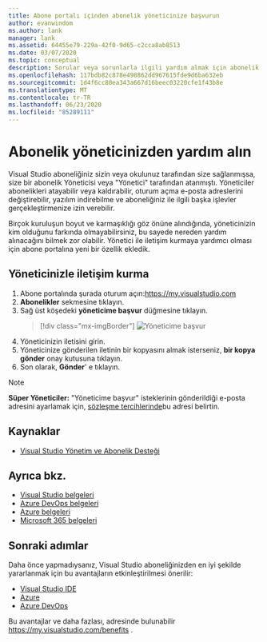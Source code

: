 ```yaml
---
title: Abone portalı içinden abonelik yöneticinize başvurun
author: evanwindom
ms.author: lank
manager: lank
ms.assetid: 64455e79-229a-42f0-9d65-c2cca8ab8513
ms.date: 03/07/2020
ms.topic: conceptual
description: Sorular veya sorunlarla ilgili yardım almak için abonelik yöneticinize nasıl başvurabileceğiniz hakkında bilgi edinin.
ms.openlocfilehash: 117bdb82c878e498862dd967615fde9d6ba632eb
ms.sourcegitcommit: 1d4f6cc80ea343a667d16beec03220cfe1f43b8e
ms.translationtype: MT
ms.contentlocale: tr-TR
ms.lasthandoff: 06/23/2020
ms.locfileid: "85289111"
---
```

# <a name="get-assistance-from-your-subscriptions-administrator"></a>Abonelik yöneticinizden yardım alın
Visual Studio aboneliğiniz sizin veya okulunuz tarafından size sağlanmışsa, size bir abonelik Yöneticisi veya "Yönetici" tarafından atanmıştı.  Yöneticiler abonelikleri atayabilir veya kaldırabilir, oturum açma e-posta adreslerini değiştirebilir, yazılım indirebilme ve aboneliğiniz ile ilgili başka işlevler gerçekleştirmenize izin verebilir.

Birçok kuruluşun boyut ve karmaşıklığı göz önüne alındığında, yöneticinizin kim olduğunu farkında olmayabilirsiniz, bu sayede nereden yardım alınacağını bilmek zor olabilir.  Yönetici ile iletişim kurmaya yardımcı olması için abone portalına yeni bir özellik ekledik.   

## <a name="how-to-contact-your-admin"></a>Yöneticinizle iletişim kurma
1. Abone portalında şurada oturum açın:<https://my.visualstudio.com>
2. **Abonelikler** sekmesine tıklayın. 
3. Sağ üst köşedeki **yöneticime başvur** düğmesine tıklayın. 
   > [!div class="mx-imgBorder"]
   > ![Yöneticime başvur](_img/contact-my-admin/contact-my-admin-button.png)
4. Yöneticinizin iletisini girin.
5. Yöneticinize gönderilen iletinin bir kopyasını almak isterseniz, **bir kopya gönder** onay kutusuna tıklayın. 
6. Son olarak, **Gönder**' e tıklayın.

> [!NOTE]
> **Süper Yöneticiler:**  "Yöneticime başvur" isteklerinin gönderildiği e-posta adresini ayarlamak için, [sözleşme tercihlerinde](admin-prefs.md#contact-email-address)bu adresi belirtin.

## <a name="resources"></a>Kaynaklar
- [Visual Studio Yönetim ve Abonelik Desteği](https://visualstudio.microsoft.com/support/support-overview-vs)

## <a name="see-also"></a>Ayrıca bkz.
- [Visual Studio belgeleri](https://docs.microsoft.com/visualstudio/)
- [Azure DevOps belgeleri](https://docs.microsoft.com/azure/devops/)
- [Azure belgeleri](https://docs.microsoft.com/azure/)
- [Microsoft 365 belgeleri](https://docs.microsoft.com/microsoft-365/)

## <a name="next-steps"></a>Sonraki adımlar
Daha önce yapmadıysanız, Visual Studio aboneliğinizden en iyi şekilde yararlanmak için bu avantajların etkinleştirilmesi önerilir:
- [Visual Studio IDE](vs-ide-benefit.md)
- [Azure](vs-azure.md)
- [Azure DevOps](vs-azure-devops.md)

Bu avantajlar ve daha fazlası, adresinde bulunabilir https://my.visualstudio.com/benefits .


